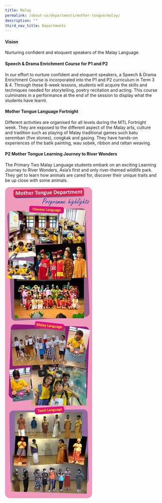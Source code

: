 ```yaml
---
title: Malay
permalink: /about-us/departments/mother-tongue/malay/
description: ""
third_nav_title: Departments
---
```



<h4><strong>Vision</strong></h4>
<p>Nurturing confident and eloquent speakers of the Malay Language.</p>
<h4><strong>Speech &amp; Drama Enrichment Course for P1 and P2</strong></h4>
<p>In our effort to nurture confident and eloquent speakers, a Speech &amp; Drama Enrichment Course is incorporated into the P1 and P2 curriculum in Term 3 &amp; 4. Through these 8-week lessons, students will acquire the skills and techniques needed for storytelling, poetry recitation and acting. This course culminates in a performance at the end of the session to display what the students have learnt.</p>
<h4><strong>Mother Tongue Language Fortnight</strong></h4>
<p>Different activities are organised for all levels during the MTL Fortnight week. They are exposed to the different aspect of the Malay arts, culture and tradition such as playing of Malay traditional games such batu seremban (five stones), congkak and gasing. They have hands-on experiences of the batik painting, wau sobek, ribbon and rattan weaving.</p>
<h4><strong>P2 Mother Tongue Learning Journey to River Wonders</strong></h4>
<p>The Primary Two Malay Language students embark on an exciting Learning Journey to River Wonders, Asia&rsquo;s first and only river-themed wildlife park. They get to learn how animals are cared for, discover their unique traits and be up close with some animals.</p>
<img src="/images/mtl.jpg">